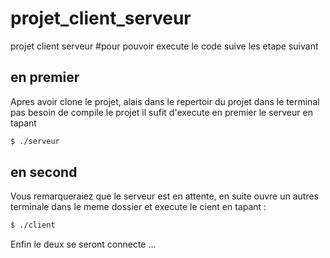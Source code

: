 # projet_client_serveur
projet client serveur
#pour pouvoir execute le code suive les etape suivant
## en premier
Apres avoir clone le projet, alais dans le repertoir du projet dans le terminal
pas besoin de compile le projet il sufit d'execute en premier le serveur
en tapant
```sh
$ ./serveur
```
## en second
Vous remarqueraiez que le serveur est en attente, en suite ouvre un autres terminale
dans le meme dossier et execute le cient en tapant :
```sh
$ ./client
```
Enfin le deux se seront connecte ...
